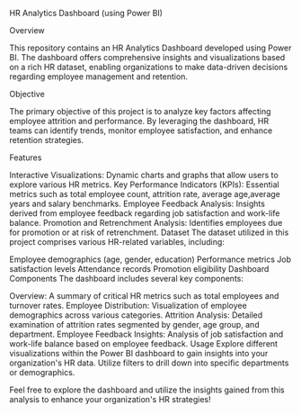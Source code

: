 HR Analytics Dashboard (using Power BI)

Overview

This repository contains an HR Analytics Dashboard developed using Power BI. The dashboard offers comprehensive insights and visualizations based on a rich HR dataset, enabling organizations to make data-driven decisions regarding employee management and retention.

Objective

The primary objective of this project is to analyze key factors affecting employee attrition and performance. By leveraging the dashboard, HR teams can identify trends, monitor employee satisfaction, and enhance retention strategies.

Features

Interactive Visualizations: Dynamic charts and graphs that allow users to explore various HR metrics.
Key Performance Indicators (KPIs): Essential metrics such as total employee count, attrition rate, average age,average years and salary benchmarks.
Employee Feedback Analysis: Insights derived from employee feedback regarding job satisfaction and work-life balance.
Promotion and Retrenchment Analysis: Identifies employees due for promotion or at risk of retrenchment.
Dataset
The dataset utilized in this project comprises various HR-related variables, including:

Employee demographics (age, gender, education)
Performance metrics
Job satisfaction levels
Attendance records
Promotion eligibility
Dashboard Components
The dashboard includes several key components:

Overview: A summary of critical HR metrics such as total employees and turnover rates.
Employee Distribution: Visualization of employee demographics across various categories.
Attrition Analysis: Detailed examination of attrition rates segmented by gender, age group, and department.
Employee Feedback Insights: Analysis of job satisfaction and work-life balance based on employee feedback.
Usage
Explore different visualizations within the Power BI dashboard to gain insights into your organization's HR data. Utilize filters to drill down into specific departments or demographics.

Feel free to explore the dashboard and utilize the insights gained from this analysis to enhance your organization's HR strategies!
